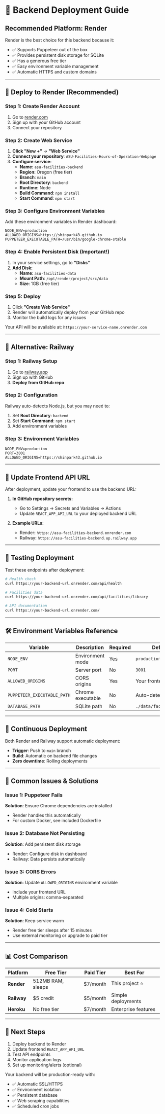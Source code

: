 # 🚀 Backend Deployment Guide

## Recommended Platform: Render

Render is the best choice for this backend because it:
- ✅ Supports Puppeteer out of the box
- ✅ Provides persistent disk storage for SQLite
- ✅ Has a generous free tier
- ✅ Easy environment variable management
- ✅ Automatic HTTPS and custom domains

---

## 🔧 Deploy to Render (Recommended)

### Step 1: Create Render Account
1. Go to [render.com](https://render.com)
2. Sign up with your GitHub account
3. Connect your repository

### Step 2: Create Web Service
1. **Click "New +"** → **"Web Service"**
2. **Connect your repository**: `ASU-Facilities-Hours-of-Operation-Webpage`
3. **Configure service:**
   - **Name**: `asu-facilities-backend`
   - **Region**: Oregon (free tier)
   - **Branch**: `main`
   - **Root Directory**: `backend`
   - **Runtime**: Node
   - **Build Command**: `npm install`
   - **Start Command**: `npm start`

### Step 3: Configure Environment Variables
Add these environment variables in Render dashboard:

```env
NODE_ENV=production
ALLOWED_ORIGINS=https://shinpark43.github.io
PUPPETEER_EXECUTABLE_PATH=/usr/bin/google-chrome-stable
```

### Step 4: Enable Persistent Disk (Important!)
1. In your service settings, go to **"Disks"**
2. **Add Disk**:
   - **Name**: `asu-facilities-data`
   - **Mount Path**: `/opt/render/project/src/data`
   - **Size**: 1GB (free tier)

### Step 5: Deploy
1. Click **"Create Web Service"**
2. Render will automatically deploy from your GitHub repo
3. Monitor the build logs for any issues

Your API will be available at: `https://your-service-name.onrender.com`

---

## 🔄 Alternative: Railway

### Step 1: Railway Setup
1. Go to [railway.app](https://railway.app)
2. Sign up with GitHub
3. **Deploy from GitHub repo**

### Step 2: Configuration
Railway auto-detects Node.js, but you may need to:
1. Set **Root Directory**: `backend`
2. Set **Start Command**: `npm start`
3. Add environment variables

### Step 3: Environment Variables
```env
NODE_ENV=production
PORT=3001
ALLOWED_ORIGINS=https://shinpark43.github.io
```

---

## 🔗 Update Frontend API URL

After deployment, update your frontend to use the backend URL:

1. **In GitHub repository secrets:**
   - Go to Settings → Secrets and Variables → Actions
   - Update `REACT_APP_API_URL` to your deployed backend URL

2. **Example URLs:**
   - Render: `https://asu-facilities-backend.onrender.com`
   - Railway: `https://asu-facilities-backend.up.railway.app`

---

## 🧪 Testing Deployment

Test these endpoints after deployment:

```bash
# Health check
curl https://your-backend-url.onrender.com/api/health

# Facilities data
curl https://your-backend-url.onrender.com/api/facilities/library

# API documentation
curl https://your-backend-url.onrender.com/
```

---

## 🛠️ Environment Variables Reference

| Variable | Description | Required | Default |
|----------|-------------|----------|---------|
| `NODE_ENV` | Environment mode | Yes | `production` |
| `PORT` | Server port | No | `3001` |
| `ALLOWED_ORIGINS` | CORS origins | Yes | Your frontend URL |
| `PUPPETEER_EXECUTABLE_PATH` | Chrome executable | No | Auto-detected |
| `DATABASE_PATH` | SQLite path | No | `./data/facilities.db` |

---

## 🔄 Continuous Deployment

Both Render and Railway support automatic deployment:
- **Trigger**: Push to `main` branch
- **Build**: Automatic on backend file changes
- **Zero downtime**: Rolling deployments

---

## 🚨 Common Issues & Solutions

### Issue 1: Puppeteer Fails
**Solution**: Ensure Chrome dependencies are installed
- Render handles this automatically
- For custom Docker, see included Dockerfile

### Issue 2: Database Not Persisting
**Solution**: Add persistent disk storage
- Render: Configure disk in dashboard
- Railway: Data persists automatically

### Issue 3: CORS Errors
**Solution**: Update `ALLOWED_ORIGINS` environment variable
- Include your frontend URL
- Multiple origins: comma-separated

### Issue 4: Cold Starts
**Solution**: Keep service warm
- Render free tier sleeps after 15 minutes
- Use external monitoring or upgrade to paid tier

---

## 📊 Cost Comparison

| Platform | Free Tier | Paid Tier | Best For |
|----------|-----------|-----------|----------|
| **Render** | 512MB RAM, sleeps | $7/month | This project ⭐ |
| **Railway** | $5 credit | $5/month | Simple deployments |
| **Heroku** | No free tier | $7/month | Enterprise features |

---

## 🎯 Next Steps

1. Deploy backend to Render
2. Update frontend `REACT_APP_API_URL`
3. Test API endpoints
4. Monitor application logs
5. Set up monitoring/alerts (optional)

Your backend will be production-ready with:
- ✅ Automatic SSL/HTTPS
- ✅ Environment isolation
- ✅ Persistent database
- ✅ Web scraping capabilities
- ✅ Scheduled cron jobs 